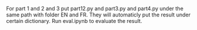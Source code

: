 For part 1 and 2 and 3 put part12.py and part3.py and part4.py under the same path with folder EN and FR. They will automaticly put the result under certain dictionary. Run eval.ipynb to evaluate the result.